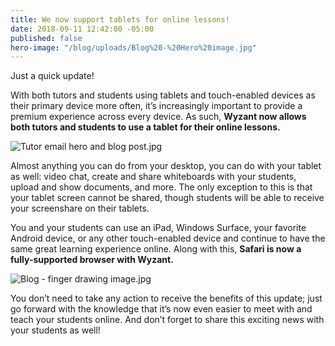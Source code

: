 ```yaml
---
title: We now support tablets for online lessons!
date: 2018-09-11 12:42:00 -05:00
published: false
hero-image: "/blog/uploads/Blog%20-%20Hero%20image.jpg"
---
```


Just a quick update!

With both tutors and students using tablets and touch-enabled devices as their primary device more often, it’s increasingly important to provide a premium experience across every device. As such, **Wyzant now allows both tutors and students to use a tablet for their online lessons.**

![Tutor email hero and blog post.jpg](/blog/uploads/Tutor%20email%20hero%20and%20blog%20post.jpg)

Almost anything you can do from your desktop, you can do with your tablet as well: video chat, create and share whiteboards with your students, upload and show documents, and more. The only exception to this is that your tablet screen cannot be shared, though students will be able to receive your screenshare on their tablets.

You and your students can use an iPad, Windows Surface, your favorite Android device, or any other touch-enabled device and continue to have the same great learning experience online.  Along with this, **Safari is now a fully-supported browser with Wyzant.**

![Blog - finger drawing image.jpg](/blog/uploads/Blog%20-%20finger%20drawing%20image.jpg)

You don’t need to take any action to receive the benefits of this update; just go forward with the knowledge that it’s now even easier to meet with and teach your students online.  And don’t forget to share this exciting news with your students as well!